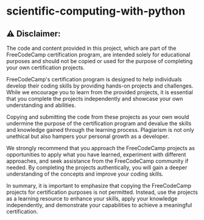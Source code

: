 # scientific-computing-with-python


## ⚠️ Disclaimer:

The code and content provided in this project, which are part of the FreeCodeCamp certification program, are intended solely for educational purposes and should not be copied or used for the purpose of completing your own certification projects. 

FreeCodeCamp's certification program is designed to help individuals develop their coding skills by providing hands-on projects and challenges. While we encourage you to learn from the provided projects, it is essential that you complete the projects independently and showcase your own understanding and abilities.

Copying and submitting the code from these projects as your own would undermine the purpose of the certification program and devalue the skills and knowledge gained through the learning process. Plagiarism is not only unethical but also hampers your personal growth as a developer.

We strongly recommend that you approach the FreeCodeCamp projects as opportunities to apply what you have learned, experiment with different approaches, and seek assistance from the FreeCodeCamp community if needed. By completing the projects authentically, you will gain a deeper understanding of the concepts and improve your coding skills.

In summary, it is important to emphasize that copying the FreeCodeCamp projects for certification purposes is not permitted. Instead, use the projects as a learning resource to enhance your skills, apply your knowledge independently, and demonstrate your capabilities to achieve a meaningful certification.
